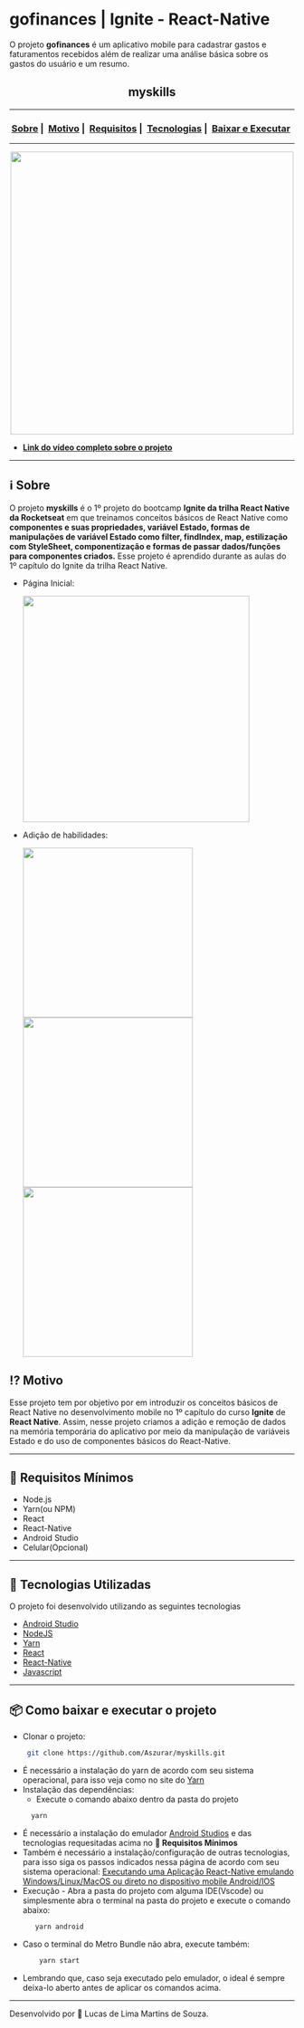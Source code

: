# gofinances | Ignite - React-Native
 O projeto **gofinances** é um aplicativo mobile para cadastrar gastos e faturamentos recebidos além de realizar uma análise básica sobre os gastos do usuário e um resumo.
<h2 align="center">myskills</h2>

___

<h3 align="center">
  <a href="#information_source-sobre">Sobre</a>&nbsp;|&nbsp;
  <a href="#interrobang-motivo">Motivo</a>&nbsp;|&nbsp;
  <a href="#seedling-requisitos-mínimos">Requisitos</a>&nbsp;|&nbsp;
  <a href="#rocket-tecnologias-utilizadas">Tecnologias</a>&nbsp;|&nbsp;
  <a href="#package-como-baixar-e-executar-o-projeto">Baixar e Executar</a>&nbsp;
</h3>

___

<div align="center" ><img src="" height="500"></div>

- [**Link do vídeo completo sobre o projeto**]()

___

## :information_source: Sobre

O projeto **myskills** é o 1º projeto do bootcamp **Ignite da trilha React Native da Rocketseat** em que treinamos conceitos básicos de React Native como **componentes e suas propriedades, variável Estado, formas de manipulações de variável Estado como filter, findIndex, map, estilização com StyleSheet, componentização e formas de passar dados/funções para componentes criados.**
Esse projeto é aprendido durante as aulas do 1º capítulo do Ignite da trilha React Native.

* Página Inicial:
  
  <img src="https://i.imgur.com/4ZPpDOs.jpg" width="400"> 

* Adição de habilidades:

  <img src="https://i.imgur.com/6046hZF.jpg" width="300"><img src="https://i.imgur.com/2acsDN7.jpg" width="300"><img src="https://i.imgur.com/SJtPacm.jpg" width="300"> 


 
## :interrobang: Motivo

Esse projeto tem por objetivo por em introduzir os conceitos básicos de React Native no desenvolvimento mobile no 1º capítulo do curso **Ignite** de **React Native**. 
Assim, nesse projeto criamos a adição e remoção de dados na memória temporária do aplicativo por meio da manipulação de variáveis Estado e do uso de componentes básicos do React-Native.
___
## :seedling: Requisitos Mínimos

- Node.js 
- Yarn(ou NPM)
- React
- React-Native
- Android Studio
- Celular(Opcional)

___
## :rocket: Tecnologias Utilizadas 

O projeto foi desenvolvido utilizando as seguintes tecnologias
- [Android Studio](https://developer.android.com/studio)
- [NodeJS](https://nodejs.org/en/)
- [Yarn](https://classic.yarnpkg.com/blog/2017/05/12/introducing-yarn/)
- [React](https://pt-br.reactjs.org/)
- [React-Native](https://reactnative.dev/)
- [Javascript](https://developer.mozilla.org/pt-BR/docs/Web/JavaScript)
___
## :package: Como baixar e executar o projeto

  - Clonar o projeto:
    ```bash
     git clone https://github.com/Aszurar/myskills.git
    ```
  - É necessário a instalação do yarn de acordo com seu sistema operacional, para isso veja como no site do [Yarn](https://classic.yarnpkg.com/blog/2017/05/12/introducing-yarn/)
  - Instalação das dependências:
    - Execute o comando abaixo dentro da pasta do projeto 
    ```bash
      yarn
    ```
 - É necessário a instalação do emulador [Android Studios](https://developer.android.com/studio) e das tecnologias requesitadas acima no **:seedling: Requisitos Mínimos**
 - Também é necessário a instalação/configuração de outras tecnologias, para isso siga os passos indicados nessa página de acordo com seu sistema operacional: [Executando uma Aplicação React-Native emulando Windows/Linux/MacOS ou direto no dispositivo mobile Android/IOS](https://react-native.rocketseat.dev/android/linux)
 - Execução - Abra a pasta do projeto com alguma IDE(Vscode) ou simplesmente abra o terminal na pasta do projeto e execute o comando abaixo:
    ```bash
       yarn android
    ``` 
- Caso o terminal do Metro Bundle não abra, execute também:
    ```bash
        yarn start
    ```
- Lembrando que, caso seja executado pelo emulador, o ideal é sempre deixa-lo aberto antes de aplicar os comandos acima.
___
Desenvolvido por :star2: Lucas de Lima Martins de Souza.

